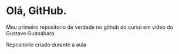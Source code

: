 # Olá, GitHub.
 Meu primeiro repositorio de verdade no github do curso em video do Gustavo Guanabara.

 Repositório criado durante a aula